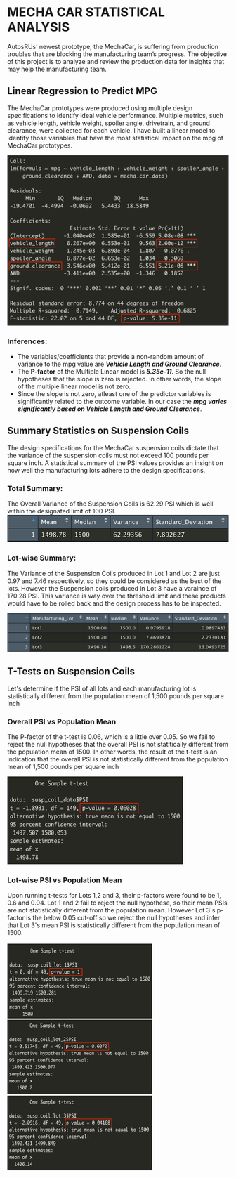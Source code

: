 <h1>MECHA CAR STATISTICAL ANALYSIS</h1>
<p>AutosRUs’ newest prototype, the MechaCar, is suffering from production troubles that are blocking the manufacturing team’s progress. The objective of this project is to analyze and review the production data for insights that may help the manufacturing team.</p>

<h2>Linear Regression to Predict MPG</h2>
<p>The MechaCar prototypes were produced using multiple design specifications to identify ideal vehicle performance. Multiple metrics, such as vehicle length, vehicle weight, spoiler angle, drivetrain, and ground clearance, were collected for each vehicle. I have built a linear model to identify those variables that have the most statistical impact on the mpg of MechaCar prototypes.</p>
<img src='https://github.com/yazhcodes/MechaCar_Statistical_Analysis/blob/main/Images/Del1_multiple_linear_model.png'></img>
<h3>Inferences:</h3>
<ul>
  <li>The variables/coefficients that provide a non-random amount of variance to the mpg value are <strong><i>Vehicle Length and Ground Clearance</i></strong>.</li>
  <li>The <strong>P-factor</strong> of the Multiple Linear model is <strong><i>5.35e-11</i></strong>. So the null hypotheses that the slope is zero is rejected. In other words, the slope of the multiple linear model is not zero.</li>
  <li>Since the slope is not zero, atleast one of the predictor variables is significantly related to the outcome variable. In our case the <strong><i>mpg varies significantly based on Vehicle Length and Ground Clearance</i></strong>.</li>
</ul>

<h2>Summary Statistics on Suspension Coils</h2>
<p>The design specifications for the MechaCar suspension coils dictate that the variance of the suspension coils must not exceed 100 pounds per square inch. A statistical summary of the PSI values provides an insight on how well the manufacturing lots adhere to the design specifications.</p>
<h3>Total Summary:</h3>
The Overall Variance of the Suspension Coils is 62.29 PSI which is well within the designated limit of 100 PSI.
<img src='https://github.com/yazhcodes/MechaCar_Statistical_Analysis/blob/main/Images/Del2_total_summary.png'></img>
<h3>Lot-wise Summary:</h3>
<p>The Variance of the Suspension Coils produced in Lot 1 and Lot 2 are just 0.97 and 7.46 respectively, so they could be considered as the best of the lots. However the Suspension coils produced in Lot 3 have a varaince of 170.28 PSI. This variance is way over the threshold limit and these products would have to be rolled back and the design process has to be inspected.</p>
<img src='https://github.com/yazhcodes/MechaCar_Statistical_Analysis/blob/main/Images/Del2_lot_summary.png'></img>

<h2>T-Tests on Suspension Coils</h2>
<p>Let's determine if the PSI of all lots and each manufacturing lot is statistically different from the population mean of 1,500 pounds per square inch</p>
<h3>Overall PSI vs Population Mean</h3>
<p>The P-factor of the t-test is 0.06, which is a little over 0.05. So we fail to reject the null hypotheses that the overall PSI is not statitically different from the population mean of 1500. In other words, the result of the t-test is an indication that the overall PSI is not statistically different from the population mean of 1,500 pounds per square inch</p>
<img src='https://github.com/yazhcodes/MechaCar_Statistical_Analysis/blob/main/Images/Del3_ttest_total.png' width=400 height=200></img>
<h3>Lot-wise PSI vs Population Mean</h3>
<p>Upon running t-tests for Lots 1,2 and 3, their p-factors were found to be 1, 0.6 and 0.04. Lot 1 and 2 fail to reject the null hypothese, so their mean PSIs are not statistically different from the population mean. However Lot 3's p-factor is the below 0.05 cut-off so we reject the null hypotheses and infer that Lot 3's mean PSI is statistically different from the population mean of 1500.
  <br><br>
  <span align='center'>
  <img src='https://github.com/yazhcodes/MechaCar_Statistical_Analysis/blob/main/Images/Del3_ttest_lot1.png' width=330 height=170></img>
  <img src='https://github.com/yazhcodes/MechaCar_Statistical_Analysis/blob/main/Images/Del3_ttest_lot2.png' width=330 height=170></img> 
  <img src='https://github.com/yazhcodes/MechaCar_Statistical_Analysis/blob/main/Images/Del3_ttest_lot3.png' width=330 height=170></img>
  </span>
</p>
